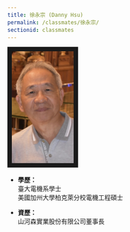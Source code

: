 ```yaml
---
title: 徐永宗 (Danny Hsu)
permalink: /classmates/徐永宗/
sectionid: classmates
---
```


<img src="/img/classmate_徐永宗.jpg"
     alt="Photo of 徐永宗"
     width="140px" border="10" />

- **學歷：**<br />
  臺大電機系學士<br />
  美國加州大學柏克萊分校電機工程碩士

- **資歷：**<br />
  山河森實業股份有限公司董事長

